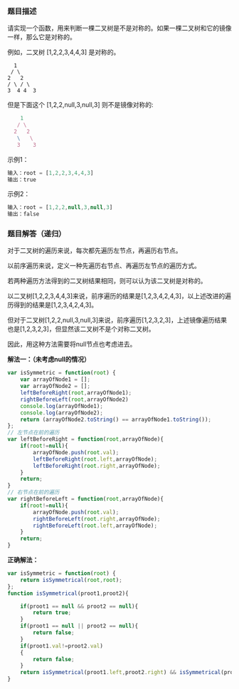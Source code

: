 ### 题目描述

请实现一个函数，用来判断一棵二叉树是不是对称的。如果一棵二叉树和它的镜像一样，那么它是对称的。

例如，二叉树 [1,2,2,3,4,4,3] 是对称的。

  ```
    1
   / \
  2   2
 / \ / \
3  4 4  3
  ```

但是下面这个 [1,2,2,null,3,null,3] 则不是镜像对称的:

```js
    1
   / \
  2   2
   \   \
   3    3
```

示例1：

```js
输入：root = [1,2,2,3,4,4,3]
输出：true
```

示例2：

```js
输入：root = [1,2,2,null,3,null,3]
输出：false
```

### 题目解答（递归）

对于二叉树的遍历来说，每次都先遍历左节点，再遍历右节点。

以前序遍历来说，定义一种先遍历右节点、再遍历左节点的遍历方式。

若两种遍历方法得到的二叉树结果相同，则可以认为该二叉树是对称的。

以二叉树[1,2,2,3,4,4,3]来说，前序遍历的结果是[1,2,3,4,2,4,3]，以上述改进的遍历得到的结果是[1,2,3,4,2,4,3]。

但对于二叉树[1,2,2,null,3,null,3]来说，前序遍历[1,2,3,2,3]，上述镜像遍历结果也是[1,2,3,2,3]，但显然该二叉树不是个对称二叉树。

因此，用这种方法需要将null节点也考虑进去。

**解法一：（未考虑null的情况）**

```js
var isSymmetric = function(root) {
    var arrayOfNode1 = [];
    var arrayOfNode2 = [];
    leftBeforeRight(root,arrayOfNode1);
    rightBeforeLeft(root,arrayOfNode2)
    console.log(arrayOfNode1);
    console.log(arrayOfNode2);
    return (arrayOfNode2.toString() == arrayOfNode1.toString());
};
// 左节点在前的遍历
var leftBeforeRight = function(root,arrayOfNode){
    if(root!=null){
        arrayOfNode.push(root.val);
        leftBeforeRight(root.left,arrayOfNode);
        leftBeforeRight(root.right,arrayOfNode);
    }
    return;
}
// 右节点在前的遍历
var rightBeforeLeft = function(root,arrayOfNode){
    if(root!=null){
        arrayOfNode.push(root.val);
        rightBeforeLeft(root.right,arrayOfNode);
        rightBeforeLeft(root.left,arrayOfNode);
    }
    return;
}
```

**正确解法：**

```js
var isSymmetric = function(root) {
    return isSymmetrical(root,root);
};
function isSymmetrical(proot1,proot2){

    if(proot1 == null && proot2 == null){
        return true;
    }
    if(proot1 == null || proot2 == null){
        return false;
    }
    if(proot1.val!=proot2.val)
    {
        return false;
    }
    return isSymmetrical(proot1.left,proot2.right) && isSymmetrical(proot1.right,proot2.left) ;
}
```

